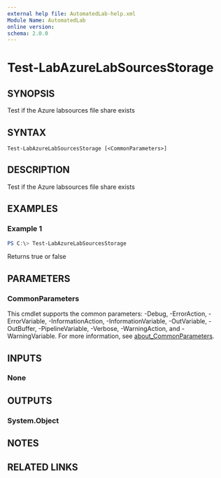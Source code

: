 ```yaml
---
external help file: AutomatedLab-help.xml
Module Name: AutomatedLab
online version:
schema: 2.0.0
---
```


# Test-LabAzureLabSourcesStorage

## SYNOPSIS
Test if the Azure labsources file share exists

## SYNTAX

```
Test-LabAzureLabSourcesStorage [<CommonParameters>]
```

## DESCRIPTION
Test if the Azure labsources file share exists

## EXAMPLES

### Example 1
```powershell
PS C:\> Test-LabAzureLabSourcesStorage
```

Returns true or false

## PARAMETERS

### CommonParameters
This cmdlet supports the common parameters: -Debug, -ErrorAction, -ErrorVariable, -InformationAction, -InformationVariable, -OutVariable, -OutBuffer, -PipelineVariable, -Verbose, -WarningAction, and -WarningVariable. For more information, see [about_CommonParameters](http://go.microsoft.com/fwlink/?LinkID=113216).

## INPUTS

### None

## OUTPUTS

### System.Object
## NOTES

## RELATED LINKS
